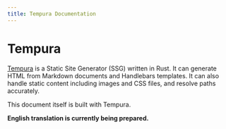 ```yaml
---
title: Tempura Documentation
---
```


# Tempura

[Tempura](https://github.com/yuma140902/tempura) is a Static Site Generator (SSG) written in Rust. It can generate HTML from Markdown documents and Handlebars templates. It can also handle static content including images and CSS files, and resolve paths accurately.

This document itself is built with Tempura.

**English translation is currently being prepared.**
